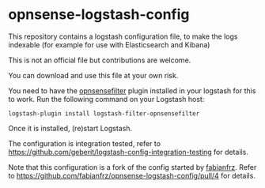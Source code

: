 # opnsense-logstash-config

This repository contains a logstash configuration file,
to make the logs indexable (for example for use with Elasticsearch and Kibana)

This is not an official file but contributions are welcome.

You can download and use this file at your own risk.

You need to have the
[opnsensefilter](https://github.com/fabianfrz/logstash-filter-opnsensefilter)
plugin installed in your logstash for this to work. Run the following command
on your Logstash host:
```
logstash-plugin install logstash-filter-opnsensefilter
```
Once it is installed, (re)start Logstash.

The configuration is integration tested, refer to https://github.com/geberit/logstash-config-integration-testing for details.

Note that this configuration is a fork of the config started by [fabianfrz](https://github.com/fabianfrz/opnsense-logstash-config). Refer to https://github.com/fabianfrz/opnsense-logstash-config/pull/4 for details.
